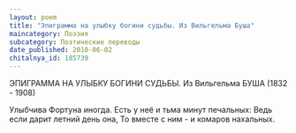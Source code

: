 ```yaml
---
layout: poem
title: "Эпиграмма на улыбку богини судьбы. Из Вильгельма Буша"
maincategory: Поэзия
subcategory: Поэтические переводы
date_published: 2010-06-02
chitalnya_id: 185739
---
```




ЭПИГРАММА НА УЛЫБКУ БОГИНИ СУДЬБЫ. 
Из Вильгельма БУША (1832 - 1908)

Улыбчива Фортуна иногда.
Есть у неё и тьма минут печальных:
Ведь если дарит летний день она,
То вместе с ним - и комаров нахальных.






